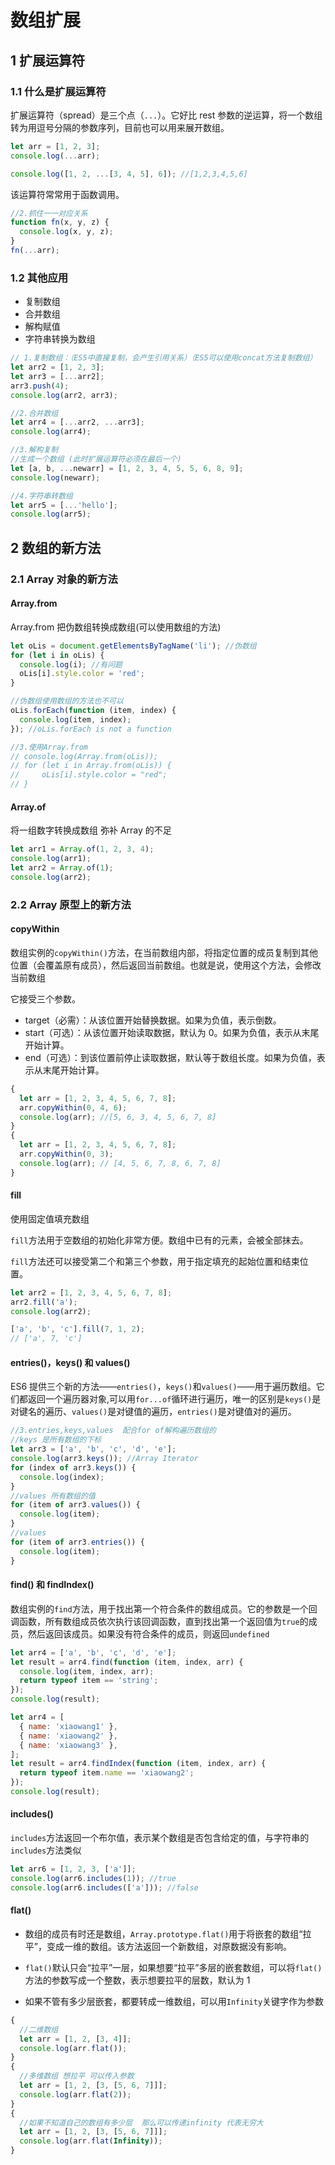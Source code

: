 # 数组扩展

## 1 扩展运算符

### 1.1 什么是扩展运算符

扩展运算符（spread）是三个点（`...`）。它好比 rest 参数的逆运算，将一个数组转为用逗号分隔的参数序列，目前也可以用来展开数组。

```js
let arr = [1, 2, 3];
console.log(...arr);

console.log([1, 2, ...[3, 4, 5], 6]); //[1,2,3,4,5,6]
```

该运算符常常用于函数调用。

```js
//2.抓住一一对应关系
function fn(x, y, z) {
  console.log(x, y, z);
}
fn(...arr);
```

### 1.2 其他应用

- 复制数组
- 合并数组
- 解构赋值
- 字符串转换为数组

```js
// 1.复制数组：（ES5中直接复制，会产生引用关系）（ES5可以使用concat方法复制数组）
let arr2 = [1, 2, 3];
let arr3 = [...arr2];
arr3.push(4);
console.log(arr2, arr3);

//2.合并数组
let arr4 = [...arr2, ...arr3];
console.log(arr4);

//3.解构复制
//生成一个数组 (此时扩展运算符必须在最后一个)
let [a, b, ...newarr] = [1, 2, 3, 4, 5, 5, 6, 8, 9];
console.log(newarr);

//4.字符串转数组
let arr5 = [...'hello'];
console.log(arr5);
```

## 2 数组的新方法

### 2.1 Array 对象的新方法

#### Array.from

Array.from 把伪数组转换成数组(可以使用数组的方法)

```js
let oLis = document.getElementsByTagName('li'); //伪数组
for (let i in oLis) {
  console.log(i); //有问题
  oLis[i].style.color = 'red';
}

//伪数组使用数组的方法也不可以
oLis.forEach(function (item, index) {
  console.log(item, index);
}); //oLis.forEach is not a function

//3.使用Array.from
// console.log(Array.from(oLis));
// for (let i in Array.from(oLis)) {
//     oLis[i].style.color = "red";
// }
```

#### Array.of

将一组数字转换成数组 弥补 Array 的不足

```js
let arr1 = Array.of(1, 2, 3, 4);
console.log(arr1);
let arr2 = Array.of(1);
console.log(arr2);
```

### 2.2 Array 原型上的新方法

#### copyWithin

数组实例的`copyWithin()`方法，在当前数组内部，将指定位置的成员复制到其他位置（会覆盖原有成员），然后返回当前数组。也就是说，使用这个方法，会修改当前数组

它接受三个参数。

- target（必需）：从该位置开始替换数据。如果为负值，表示倒数。
- start（可选）：从该位置开始读取数据，默认为 0。如果为负值，表示从末尾开始计算。
- end（可选）：到该位置前停止读取数据，默认等于数组长度。如果为负值，表示从末尾开始计算。

```js
{
  let arr = [1, 2, 3, 4, 5, 6, 7, 8];
  arr.copyWithin(0, 4, 6);
  console.log(arr); //[5, 6, 3, 4, 5, 6, 7, 8]
}
{
  let arr = [1, 2, 3, 4, 5, 6, 7, 8];
  arr.copyWithin(0, 3);
  console.log(arr); // [4, 5, 6, 7, 8, 6, 7, 8]
}
```

#### fill

使用固定值填充数组

`fill`方法用于空数组的初始化非常方便。数组中已有的元素，会被全部抹去。

`fill`方法还可以接受第二个和第三个参数，用于指定填充的起始位置和结束位置。

```js
let arr2 = [1, 2, 3, 4, 5, 6, 7, 8];
arr2.fill('a');
console.log(arr2);

['a', 'b', 'c'].fill(7, 1, 2);
// ['a', 7, 'c']
```

#### entries()，keys() 和 values()

ES6 提供三个新的方法——`entries()`，`keys()`和`values()`——用于遍历数组。它们都返回一个遍历器对象,可以用`for...of`循环进行遍历，唯一的区别是`keys()`是对键名的遍历、`values()`是对键值的遍历，`entries()`是对键值对的遍历。

```js
//3.entries,keys,values  配合for of解构遍历数组的
//keys 是所有数组的下标
let arr3 = ['a', 'b', 'c', 'd', 'e'];
console.log(arr3.keys()); //Array Iterator
for (index of arr3.keys()) {
  console.log(index);
}
//values 所有数组的值
for (item of arr3.values()) {
  console.log(item);
}
//values
for (item of arr3.entries()) {
  console.log(item);
}
```

#### find() 和 findIndex()

数组实例的`find`方法，用于找出第一个符合条件的数组成员。它的参数是一个回调函数，所有数组成员依次执行该回调函数，直到找出第一个返回值为`true`的成员，然后返回该成员。如果没有符合条件的成员，则返回`undefined`

```js
let arr4 = ['a', 'b', 'c', 'd', 'e'];
let result = arr4.find(function (item, index, arr) {
  console.log(item, index, arr);
  return typeof item == 'string';
});
console.log(result);

let arr4 = [
  { name: 'xiaowang1' },
  { name: 'xiaowang2' },
  { name: 'xiaowang3' },
];
let result = arr4.findIndex(function (item, index, arr) {
  return typeof item.name == 'xiaowang2';
});
console.log(result);
```

#### includes()

`includes`方法返回一个布尔值，表示某个数组是否包含给定的值，与字符串的`includes`方法类似

```js
let arr6 = [1, 2, 3, ['a']];
console.log(arr6.includes(1)); //true
console.log(arr6.includes(['a'])); //false
```

#### flat()

- 数组的成员有时还是数组，`Array.prototype.flat()`用于将嵌套的数组“拉平”，变成一维的数组。该方法返回一个新数组，对原数据没有影响。

- `flat()`默认只会“拉平”一层，如果想要“拉平”多层的嵌套数组，可以将`flat()`方法的参数写成一个整数，表示想要拉平的层数，默认为 1

- 如果不管有多少层嵌套，都要转成一维数组，可以用`Infinity`关键字作为参数

```js
{
  //二维数组
  let arr = [1, 2, [3, 4]];
  console.log(arr.flat());
}
{
  //多维数组 想拉平 可以传入参数
  let arr = [1, 2, [3, [5, 6, 7]]];
  console.log(arr.flat(2));
}
{
  //如果不知道自己的数组有多少层  那么可以传递infinity 代表无穷大
  let arr = [1, 2, [3, [5, 6, 7]]];
  console.log(arr.flat(Infinity));
}
```
